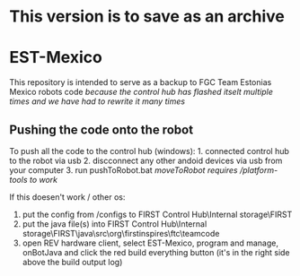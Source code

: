 # This version is to save as an archive


# EST-Mexico
 
This repository is intended to serve as a backup to FGC Team Estonias Mexico robots code
*because the control hub has flashed itselt multiple times and we have had to rewrite it many times*

## Pushing the code onto the robot
To push all the code to the control hub (windows):
    1. connected control hub to the robot via usb
    2. discconnect any other andoid devices via usb from your computer 
    3. run pushToRobot.bat
 *moveToRobot requires /platform-tools to work*

If this doesen't work / other os:
1. put the config from /configs to FIRST Control Hub\Internal storage\FIRST
2. put the java file(s) into FIRST Control Hub\Internal storage\FIRST\java\src\org\firstinspires\ftc\teamcode
3. open REV hardware client, select EST-Mexico, program and manage, onBotJava and click the red build everything button (it's in the right side above the build output log)